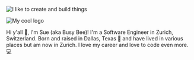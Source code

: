 ![I like to create and build things](http://url/to/img.png)

<img src="/docs/logo.png" alt="My cool logo"/>

Hi y'all 👋, I'm Sue (aka Busy Bee)! I'm a Software Engineer in Zurich, Switzerland. Born and raised in Dallas, Texas 🤠 and have lived in various places but am now in Zurich. I love my career and love to code even more. 💻




















